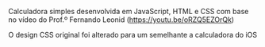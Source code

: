 Calculadora simples desenvolvida em JavaScript, HTML e CSS com base no vídeo do Prof.º Fernando Leonid (https://youtu.be/oRZQ5EZOrQk)

O design CSS original foi alterado para um semelhante a calculadora do iOS
